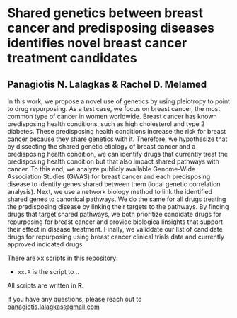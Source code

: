 # Shared genetics between breast cancer and predisposing diseases identifies novel breast cancer treatment candidates

## Panagiotis N. Lalagkas & Rachel D. Melamed

In this work, we propose a novel use of genetics by using pleiotropy to point to drug repurposing. As a test case, we focus on breast cancer, the most common type of cancer in women worldwide. Breast cancer has known predisposing health conditions, such as high cholesterol and type 2 diabetes. These predisposing health conditions increase the risk for breast cancer because they share genetics with it. Therefore, we hypothesize that by dissecting the shared genetic etiology of breast cancer and a predisposing health condition, we can identify drugs that currently treat the predisposing health condition but that also impact shared pathways with cancer. To this end, we analyze publicly available Genome-Wide Association Studies (GWAS) for breast cancer and each predisposing disease to identify genes shared between them (local genetic correlation analysis). Next, we use a network biology method to link the identified shared genes to canonical pathways. We do the same for all drugs treating the predisposing disease by linking their targets to the pathways. By finding drugs that target shared pathways, we both prioritize candidate drugs for repurposing for breast cancer and provide biologica linsights that support their effect in disease treatment. Finally, we validdate our list of candidate drugs for repurposing using breast cancer clinical trials data and currently approved indicated drugs.  

There are xx scripts in this repository:

- `xx.R` is the script to ..

All scripts are written in **R**.

If you have any questions, please reach out to [panagiotis.lalagkas@gmail.com](mailto:panagiotis.lalagkas@gmail.com)
